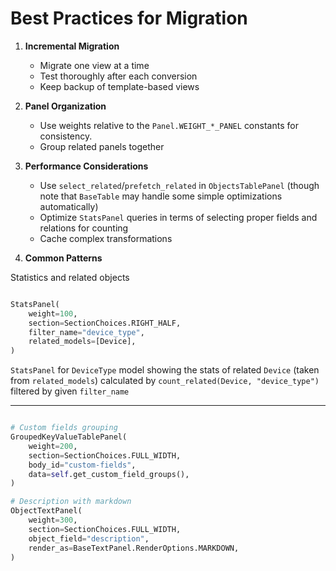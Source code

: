 # Best Practices for Migration

1. **Incremental Migration**
    - Migrate one view at a time
    - Test thoroughly after each conversion
    - Keep backup of template-based views

2. **Panel Organization**
    - Use weights relative to the `Panel.WEIGHT_*_PANEL` constants for consistency.
    - Group related panels together

3. **Performance Considerations**
    - Use `select_related`/`prefetch_related` in `ObjectsTablePanel` (though note that `BaseTable` may handle some simple optimizations automatically)
    - Optimize `StatsPanel` queries in terms of selecting proper fields and relations for counting
    - Cache complex transformations

4. **Common Patterns**

Statistics and related objects

```python

StatsPanel(
    weight=100,
    section=SectionChoices.RIGHT_HALF,
    filter_name="device_type",
    related_models=[Device],
)
```

`StatsPanel` for `DeviceType` model showing the stats of related `Device` (taken from `related_models`)
calculated by `count_related(Device, "device_type")` filtered by given `filter_name`

---

```python

# Custom fields grouping
GroupedKeyValueTablePanel(
    weight=200,
    section=SectionChoices.FULL_WIDTH,
    body_id="custom-fields",
    data=self.get_custom_field_groups(),
)

# Description with markdown
ObjectTextPanel(
    weight=300,
    section=SectionChoices.FULL_WIDTH,
    object_field="description",
    render_as=BaseTextPanel.RenderOptions.MARKDOWN,
)
```
